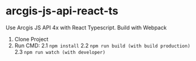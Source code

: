 # arcgis-js-api-react-ts
Use Arcgis JS API 4x with React Typescript. Build with Webpack

1. Clone Project
2. Run CMD:
2.1 `npm install`
2.2 `npm run build (with build production)`
2.3 `npm run watch (with developer)`
